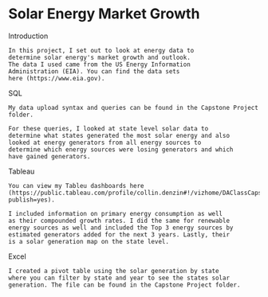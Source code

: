 # Solar Energy Market Growth

Introduction

    In this project, I set out to look at energy data to
    determine solar energy's market growth and outlook.
    The data I used came from the US Energy Information
    Administration (EIA). You can find the data sets
    here (https://www.eia.gov).

SQL

    My data upload syntax and queries can be found in the Capstone Project folder.
        
    For these queries, I looked at state level solar data to
    determine what states generated the most solar energy and also
    looked at energy generators from all energy sources to 
    determine which energy sources were losing generators and which
    have gained generators.

Tableau

    You can view my Tableu dashboards here (https://public.tableau.com/profile/collin.denzin#!/vizhome/DAClassCapstone/PrimaryEnergyMarketOverview?publish=yes).

    I included information on primary energy consumption as well
    as their compounded growth rates. I did the same for renewable
    energy sources as well and included the Top 3 energy sources by
    estimated generators added for the next 3 years. Lastly, their
    is a solar generation map on the state level.

Excel

    I created a pivot table using the solar generation by state 
    where you can filter by state and year to see the states solar
    generation. The file can be found in the Capstone Project folder.
